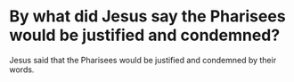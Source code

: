 # By what did Jesus say the Pharisees would be justified and condemned?

Jesus said that the Pharisees would be justified and condemned by their words.
